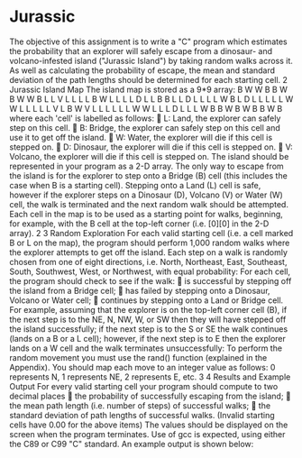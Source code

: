 # Jurassic

The objective of this assignment is to write a "C" program which estimates the
probability that an explorer will safely escape from a dinosaur- and volcano-infested
island ("Jurassic Island") by taking random walks across it. As well as calculating the
probability of escape, the mean and standard deviation of the path lengths should be
determined for each starting cell.
2 Jurassic Island Map
The island map is stored as a 9*9 array:
 B W W B B W B W W
 B L L V L L L L B
 W L L L L D L L B
 B L L D L L L L W
 B L D L L L L L W
 W L L L L L V L B
 W V L L L L L L W
 W L L L D L L L W
 B B W B W B B W B
where each 'cell' is labelled as follows:
 L: Land, the explorer can safely step on this cell.
 B: Bridge, the explorer can safely step on this cell and use it to get off the
island.
 W: Water, the explorer will die if this cell is stepped on.
 D: Dinosaur, the explorer will die if this cell is stepped on.
 V: Volcano, the explorer will die if this cell is stepped on.
The island should be represented in your program as a 2-D array. The only way to
escape from the island is for the explorer to step onto a Bridge (B) cell (this includes
the case when B is a starting cell). Stepping onto a Land (L) cell is safe, however if
the explorer steps on a Dinosaur (D), Volcano (V) or Water (W) cell, the walk is
terminated and the next random walk should be attempted.
Each cell in the map is to be used as a starting point for walks, beginning, for
example, with the B cell at the top-left corner (i.e. [0][0] in the 2-D array).
2
3 Random Exploration
For each valid starting cell (i.e. a cell marked B or L on the map), the program
should perform 1,000 random walks where the explorer attempts to get off the island.
Each step on a walk is randomly chosen from one of eight directions, i.e. North,
Northeast, East, Southeast, South, Southwest, West, or Northwest, with equal
probability:
For each cell, the program should check to see if the walk:
 is successful by stepping off the island from a Bridge cell;
 has failed by stepping onto a Dinosaur, Volcano or Water cell;
 continues by stepping onto a Land or Bridge cell.
For example, assuming that the explorer is on the top-left corner cell (B), if the next
step is to the NE, N, NW, W, or SW then they will have stepped off the island
successfully; if the next step is to the S or SE the walk continues (lands on a B or a L
cell); however, if the next step is to E then the explorer lands on a W cell and the
walk terminates unsuccessfully:
To perform the random movement you must use the rand() function (explained
in the Appendix). You should map each move to an integer value as follows: 0
represents N, 1 represents NE, 2 represents E, etc.
3
4 Results and Example Output
For every valid starting cell your program should compute to two decimal places
 the probability of successfully escaping from the island;
 the mean path length (i.e. number of steps) of successful walks;
 the standard deviation of path lengths of successful walks.
(Invalid starting cells have 0.00 for the above items)
The values should be displayed on the screen when the program terminates. Use of
gcc is expected, using either the C89 or C99 "C" standard. An example output is
shown below:
